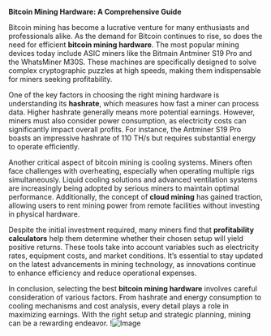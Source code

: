 **Bitcoin Mining Hardware: A Comprehensive Guide**

Bitcoin mining has become a lucrative venture for many enthusiasts and professionals alike. As the demand for Bitcoin continues to rise, so does the need for efficient **bitcoin mining hardware**. The most popular mining devices today include ASIC miners like the Bitmain Antminer S19 Pro and the WhatsMiner M30S. These machines are specifically designed to solve complex cryptographic puzzles at high speeds, making them indispensable for miners seeking profitability.

One of the key factors in choosing the right mining hardware is understanding its **hashrate**, which measures how fast a miner can process data. Higher hashrate generally means more potential earnings. However, miners must also consider power consumption, as electricity costs can significantly impact overall profits. For instance, the Antminer S19 Pro boasts an impressive hashrate of 110 TH/s but requires substantial energy to operate efficiently.

Another critical aspect of bitcoin mining is cooling systems. Miners often face challenges with overheating, especially when operating multiple rigs simultaneously. Liquid cooling solutions and advanced ventilation systems are increasingly being adopted by serious miners to maintain optimal performance. Additionally, the concept of **cloud mining** has gained traction, allowing users to rent mining power from remote facilities without investing in physical hardware.

Despite the initial investment required, many miners find that **profitability calculators** help them determine whether their chosen setup will yield positive returns. These tools take into account variables such as electricity rates, equipment costs, and market conditions. It’s essential to stay updated on the latest advancements in mining technology, as innovations continue to enhance efficiency and reduce operational expenses.

In conclusion, selecting the best **bitcoin mining hardware** involves careful consideration of various factors. From hashrate and energy consumption to cooling mechanisms and cost analysis, every detail plays a role in maximizing earnings. With the right setup and strategic planning, mining can be a rewarding endeavor. !![Image](https://github.com/user-attachments/assets/3be06921-4469-491d-bd37-5f14c53422b7)